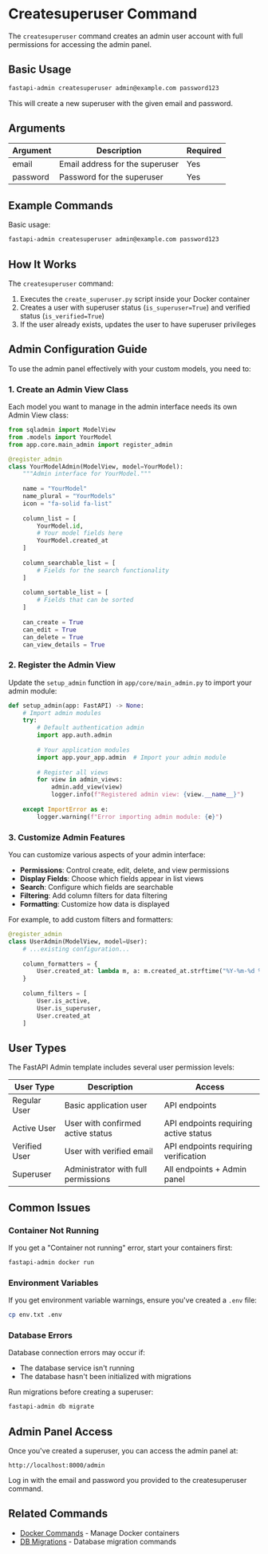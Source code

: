 # Createsuperuser Command

The `createsuperuser` command creates an admin user account with full permissions for accessing the admin panel.

## Basic Usage

```bash
fastapi-admin createsuperuser admin@example.com password123
```

This will create a new superuser with the given email and password.

## Arguments

| Argument | Description | Required |
|----------|-------------|----------|
| email | Email address for the superuser | Yes |
| password | Password for the superuser | Yes |

## Example Commands

Basic usage:
```bash
fastapi-admin createsuperuser admin@example.com password123
```

## How It Works

The `createsuperuser` command:

1. Executes the `create_superuser.py` script inside your Docker container
2. Creates a user with superuser status (`is_superuser=True`) and verified status (`is_verified=True`)
3. If the user already exists, updates the user to have superuser privileges

## Admin Configuration Guide

To use the admin panel effectively with your custom models, you need to:

### 1. Create an Admin View Class

Each model you want to manage in the admin interface needs its own Admin View class:

```python
from sqladmin import ModelView
from .models import YourModel
from app.core.main_admin import register_admin

@register_admin
class YourModelAdmin(ModelView, model=YourModel):
    """Admin interface for YourModel."""
    
    name = "YourModel"
    name_plural = "YourModels"
    icon = "fa-solid fa-list"
    
    column_list = [
        YourModel.id,
        # Your model fields here
        YourModel.created_at
    ]
    
    column_searchable_list = [
        # Fields for the search functionality
    ]
    
    column_sortable_list = [
        # Fields that can be sorted
    ]
    
    can_create = True
    can_edit = True
    can_delete = True
    can_view_details = True
```

### 2. Register the Admin View

Update the `setup_admin` function in `app/core/main_admin.py` to import your admin module:

```python
def setup_admin(app: FastAPI) -> None:
    # Import admin modules
    try:
        # Default authentication admin
        import app.auth.admin
        
        # Your application modules
        import app.your_app.admin  # Import your admin module
        
        # Register all views
        for view in admin_views:
            admin.add_view(view)
            logger.info(f"Registered admin view: {view.__name__}")
            
    except ImportError as e:
        logger.warning(f"Error importing admin module: {e}")
```

### 3. Customize Admin Features

You can customize various aspects of your admin interface:

- **Permissions**: Control create, edit, delete, and view permissions
- **Display Fields**: Choose which fields appear in list views
- **Search**: Configure which fields are searchable
- **Filtering**: Add column filters for data filtering
- **Formatting**: Customize how data is displayed

For example, to add custom filters and formatters:

```python
@register_admin
class UserAdmin(ModelView, model=User):
    # ...existing configuration...
    
    column_formatters = {
        User.created_at: lambda m, a: m.created_at.strftime("%Y-%m-%d %H:%M")
    }
    
    column_filters = [
        User.is_active,
        User.is_superuser,
        User.created_at
    ]
```

## User Types

The FastAPI Admin template includes several user permission levels:

| User Type | Description | Access |
|-----------|-------------|--------|
| Regular User | Basic application user | API endpoints |
| Active User | User with confirmed active status | API endpoints requiring active status |
| Verified User | User with verified email | API endpoints requiring verification |
| Superuser | Administrator with full permissions | All endpoints + Admin panel |

## Common Issues

### Container Not Running

If you get a "Container not running" error, start your containers first:

```bash
fastapi-admin docker run
```

### Environment Variables

If you get environment variable warnings, ensure you've created a `.env` file:

```bash
cp env.txt .env
```

### Database Errors

Database connection errors may occur if:
- The database service isn't running
- The database hasn't been initialized with migrations

Run migrations before creating a superuser:

```bash
fastapi-admin db migrate
```

## Admin Panel Access

Once you've created a superuser, you can access the admin panel at:

```
http://localhost:8000/admin
```

Log in with the email and password you provided to the createsuperuser command.

## Related Commands

- [Docker Commands](docker.md) - Manage Docker containers
- [DB Migrations](db-migrations.md) - Database migration commands
